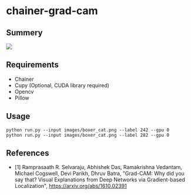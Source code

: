 # chainer-grad-cam

## Summery

![](https://github.com/tsurumeso/chainer-grad-cam/blob/master/images/summery.png?raw=true)

## Requirements

- Chainer
- Cupy (Optional, CUDA library required)
- Opencv
- Pillow

## Usage
```
python run.py --input images/boxer_cat.png --label 242 --gpu 0
python run.py --input images/boxer_cat.png --label 282 --gpu 0
```

## References

- [1] Ramprasaath R. Selvaraju, Abhishek Das, Ramakrishna Vedantam, Michael Cogswell, Devi Parikh, Dhruv Batra,
"Grad-CAM: Why did you say that? Visual Explanations from Deep Networks via Gradient-based Localization",
https://arxiv.org/abs/1610.02391

